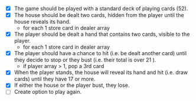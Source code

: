 - [X] The game should be played with a standard deck of playing cards (52).
- [X] The house should be dealt two cards, hidden from the player until the house reveals its hand.
    - for each 1 store card in dealer array
- [X] The player should be dealt a hand that contains two cards, visible to the player.
    - for each 1 store card in dealer array
- [X] The player should have a chance to hit (i.e. be dealt another card) until they decide to stop or they bust (i.e. their total is over 21 ).
    - if player array > 1, pop a 3rd card
- [X] When the player stands, the house will reveal its hand and hit (i.e. draw cards) until they have 17 or more.
- [X] If either the house or the player bust, they lose.
- [ ] Create option to play again.